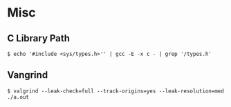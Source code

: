 # Misc




## C Library Path

```
$ echo '#include <sys/types.h>'' | gcc -E -x c - | grep '/types.h'
```




## Vangrind

```
$ valgrind --leak-check=full --track-origins=yes --leak-resolution=med ./a.out
```
